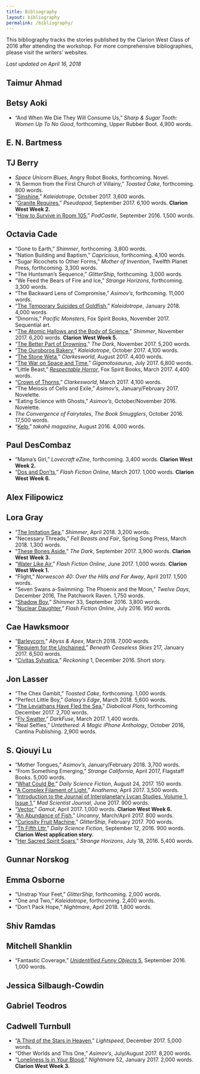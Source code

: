 ```yaml
---
title: Bibliography
layout: bibliography
permalink: /bibliography/
---
```


This bibliography tracks the stories published by the Clarion West Class of 2016 after attending the workshop. For more comprehensive bibliographies, please visit the writers’ websites.

*Last updated on April 16, 2018*

## Taimur Ahmad

## Betsy Aoki

* “And When We Die They Will Consume Us,” *Sharp & Sugar Tooth: Women Up To No Good*, forthcoming, Upper Rubber Boot. 4,900 words.

## E. N. Bartmess

## TJ Berry

* *Space Unicorn Blues*, Angry Robot Books, forthcoming. Novel.
* “A Sermon from the First Church of Villainy,” *Toasted Cake*, forthcoming. 800 words.
* “[Sinshine](http://www.kaleidotrope.net/archives/autumn-2017/sinshine-by-tj-berry/),” *Kaleidotrope*, October 2017. 3,600 words.
* “[Granite Requires](http://pseudopod.org/2017/09/08/pseudopod-559-granite-requires/),” *Pseudopod*, September 2017. 6,100 words. **Clarion West Week 2.**
* “[How to Survive in Room 105](http://podcastle.org/2016/09/09/podcastle-miniature-90-how-to-survive-in-room-105/),” *PodCastle*, September 2016. 1,500 words.

## Octavia Cade

* “Gone to Earth,” *Shimmer*, forthcoming. 3,800 words.
* “Nation Building and Baptism,” *Capricious*, forthcoming. 4,100 words.
* “Sugar Ricochets to Other Forms,” *Mother of Invention*, Twelfth Planet Press, forthcoming. 3,300 words.
* “The Huntsman’s Sequence,” *GlitterShip*, forthcoming. 3,000 words.
* “We Feed the Bears of Fire and Ice,” *Strange Horizons*, forthcoming. 3,300 words.
* “The Backward Lens of Compromise,” *Asimov’s*, forthcoming. 11,000 words.
* “[The Temporary Suicides of Goldfish](http://www.kaleidotrope.net/winter-2018/the-temporary-suicides-of-goldfish-by-octavia-cade/),” *Kaleidotrope*, January 2018. 4,000 words.
* “Dinornis,” *Pacific Monsters*, Fox Spirit Books, November 2017. Sequential art.
* “[The Atomic Hallows and the Body of Science](https://www.shimmerzine.com/atomic-hallows/),” *Shimmer*, November 2017. 6,200 words. **Clarion West Week 5.**
* “[The Better Part of Drowning](http://thedarkmagazine.com/better-part-drowning/),” *The Dark*, November 2017. 5,200 words.
* “[The Ouroboros Bakery](http://www.kaleidotrope.net/autumn-2017/the-ouroboros-bakery-by-octavia-cade/),” *Kaleidotrope*, October 2017. 4,100 words.
* “[The Stone Weta](http://clarkesworldmagazine.com/cade_08_17/),” *Clarkesworld*, August 2017. 4,400 words.
* “[The War on Space and Time](http://giganotosaurus.org/2017/07/01/the-war-on-space-and-time/),” *Giganotosaurus*, July 2017. 6,800 words.
* “Little Beast,” [*Respectable Horror*](http://www.foxspirit.co.uk/out-now-respectable-horror/), Fox Spirit Books, March 2017. 4,400 words.
* “[Crown of Thorns](http://clarkesworldmagazine.com/cade_03_17/),” *Clarkesworld*, March 2017. 4,100 words.
* “The Meiosis of Cells and Exile,” *Asimov’s*, January/February 2017. Novelette.
* “Eating Science with Ghosts,” *Asimov’s*, October/November 2016. Novelette.
* *The Convergence of Fairytales*, *The Book Smugglers*, October 2016. 17,500 words.
* “[Kelp](http://www.takahe.org.nz/t87/olivia-cade/),” *takahē magazine*, August 2016. 4,000 words.

## Paul DesCombaz

* “Mama’s Girl,” *Lovecraft eZine*, forthcoming. 3,400 words. **Clarion West Week 2.**
* “[Dos and Don’ts](http://flashfictiononline.com/main/article/dos-and-donts/),” *Flash Fiction Online*, March 2017. 1,000 words. **Clarion West Week 6.**

## Alex Filipowicz 

## Lora Gray

* “[The Imitation Sea](https://www.shimmerzine.com/the-imitation-sea/),” *Shimmer*, April 2018. 3,200 words.
* “Necessary Threads,” *Fell Beasts and Fair*, Spring Song Press, March 2018. 1,300 words.
* “[These Bones Aside](http://thedarkmagazine.com/these-bones-aside/),” *The Dark*, September 2017. 3,900 words. **Clarion West Week 3.**
* “[Water Like Air](http://flashfictiononline.com/main/article/water-like-air/),” *Flash Fiction Online*, June 2017. 1,000 words. **Clarion West Week 1.**
* “Flight,” *Norwescon 40:  Over the Hills and Far Away*, April 2017. 1,500 words.
* “Seven Swans a-Swimming: The Phoenix and the Moon,” *Twelve Days*, December 2016, The Patchwork Raven. 1,750 words.
* “[Shadow Boy](https://www.shimmerzine.com/shadow-boy/),” *Shimmer* 33, September 2016. 3,800 words.
* “[Nuclear Daughter](http://flashfictiononline.com/main/article/nuclear-daughter/),” *Flash Fiction Online*, July 2016. 950 words.

## Cae Hawksmoor

* “[Barleycorn](http://www.abyssapexzine.com/2018/03/barleycorn/),” *Abyss & Apex*, March 2018. 7,000 words.
* “[Requiem for the Unchained](http://www.beneath-ceaseless-skies.com/stories/requiem-for-the-unchained/),” *Beneath Ceaseless Skies* 217, January 2017. 6,500 words.
* “[Civitas Sylvatica](http://reckoning.press/civitas-sylvatica/),” *Reckoning* 1, December 2016. Short story.

## Jon Lasser

* “The Chex Gambit,” *Toasted Cake*, forthcoming. 1,000 words.
* “Perfect Little Boy,” *Galaxy’s Edge*, March 2018. 5,600 words.
* “[The Leviathans Have Fled the Sea](http://www.diabolicalplots.com/dp-fiction-34b-the-leviathans-have-fled-the-sea-by-jon-lasser/),” *Diabolical Plots*, forthcoming December 2017. 2,700 words.
* “[Fly Swatter](https://www.darkfusemagazine.com/2017/03/fly-swatter/),” *DarkFuse*, March 2017. 1,400 words.
* “Real Selfies,” *Untethered: A Magic iPhone Anthology*, October 2016, Cantina Publishing. 2,900 words.

## S. Qiouyi Lu

* “Mother Tongues,” *Asimov’s*, January/February 2018. 3,700 words.
* “From Something Emerging,” *Strange California*, April 2017, Flagstaff Books. 5,000 words.
* “[What Could Be](http://dailysciencefiction.com/fantasy/fantasy/s-qiouyi-lu/what-could-be),” *Daily Science Fiction*, August 24, 2017. 150 words.
* “[A Complex Filament of Light](http://www.anathemamag.com/a-complex-filament-of-light),” *Anathema*, April 2017. 3,500 words.
* “[Introduction to the Journal of Interplanetary Lycan Studies, Volume 1, Issue 1](http://madscientistjournal.org/2017/07/introduction-to-the-journal-of-interplanetary-lycan-studies-volume-1-issue-1/),” *Mad Scientist Journal*, June 2017. 900 words.
* “[Vector](http://gamut.online/node/158),” *Gamut*, April 2017. 1,000 words. **Clarion West Week 6.**
* “[An Abundance of Fish](http://uncannymagazine.com/article/an-abundance-of-fish/),” *Uncanny*, March/April 2017. 800 words.
* “[Curiosity Fruit Machine](http://www.glittership.com/2017/02/16/episode-33-fiction-by-s-qiouyi-lu-and-jy-yang/),” *GlitterShip*, February 2017. 700 words.
* “[Th Fifth Lttr](http://dailysciencefiction.com/hither-and-yon/magic-realism/s-qiouyi-lu/th-fifth-lttr),” *Daily Science Fiction*, September 12, 2016. 900 words. **Clarion West application story.**
* “[Her Sacred Spirit Soars](http://strangehorizons.com/fiction/her-sacred-spirit-soars/),” *Strange Horizons*, July 18, 2016. 5,400 words.

## Gunnar Norskog

## Emma Osborne

* “Unstrap Your Feet,” *GlitterShip*, forthcoming. 2,000 words.
* “One and Two,” *Kaleidotrope*, forthcoming. 2,400 words.  
* “Don’t Pack Hope,” *Nightmare*, April 2018. 1,800 words.

## Shiv Ramdas

## Mitchell Shanklin

* “Fantastic Coverage,” [*Unidentified Funny Objects* 5](https://smile.amazon.com/Unidentified-Funny-Objects-Alex-Shvartsman/dp/0988432897/), September 2016. 1,000 words.

## Jessica Silbaugh-Cowdin

## Gabriel Teodros

## Cadwell Turnbull

* “[A Third of the Stars in Heaven](http://www.lightspeedmagazine.com/fiction/third-stars-heaven/),” *Lightspeed*, December 2017. 5,000 words.
* “Other Worlds and This One,” *Asimov’s*, July/August 2017. 8,200 words.
* “[Loneliness Is in Your Blood](http://www.nightmare-magazine.com/fiction/loneliness-is-in-your-blood/),” *Nightmare* 52, January 2017. 2,000 words. **Clarion West Week 3.**